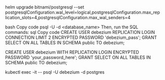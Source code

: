 

helm upgrade <release-name> bitnami/postgresql --set postgresqlConfiguration.wal_level=logical,postgresqlConfiguration.max_replication_slots=4,postgresqlConfiguration.max_wal_senders=4

bash
Copy code
psql -U <username> -d <database_name>
Then, run the SQL commands:
sql
Copy code
CREATE USER debezium REPLICATION LOGIN CONNECTION LIMIT 2 ENCRYPTED PASSWORD 'debezium_pass';
GRANT SELECT ON ALL TABLES IN SCHEMA public TO debezium;

CREATE USER debezium WITH REPLICATION LOGIN ENCRYPTED PASSWORD 'your_password_here';
GRANT SELECT ON ALL TABLES IN SCHEMA public TO debezium;

kubectl exec -it <postgres-pod-name> -- psql -U debezium -d postgres
